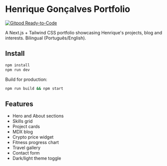 # Henrique Gonçalves Portfolio

[![Gitpod Ready-to-Code](https://img.shields.io/badge/Gitpod-Ready--to--Code-blue?logo=gitpod)](https://gitpod.io/#https://github.com/henriquetgoncalves/portifolio)

A Next.js + Tailwind CSS portfolio showcasing Henrique's projects, blog and interests. Bilingual (Português/English).

## Install

```bash
npm install
npm run dev
```

Build for production:

```bash
npm run build && npm start
```

## Features

- Hero and About sections
- Skills grid
- Project cards
- MDX blog
- Crypto price widget
- Fitness progress chart
- Travel gallery
- Contact form
- Dark/light theme toggle
